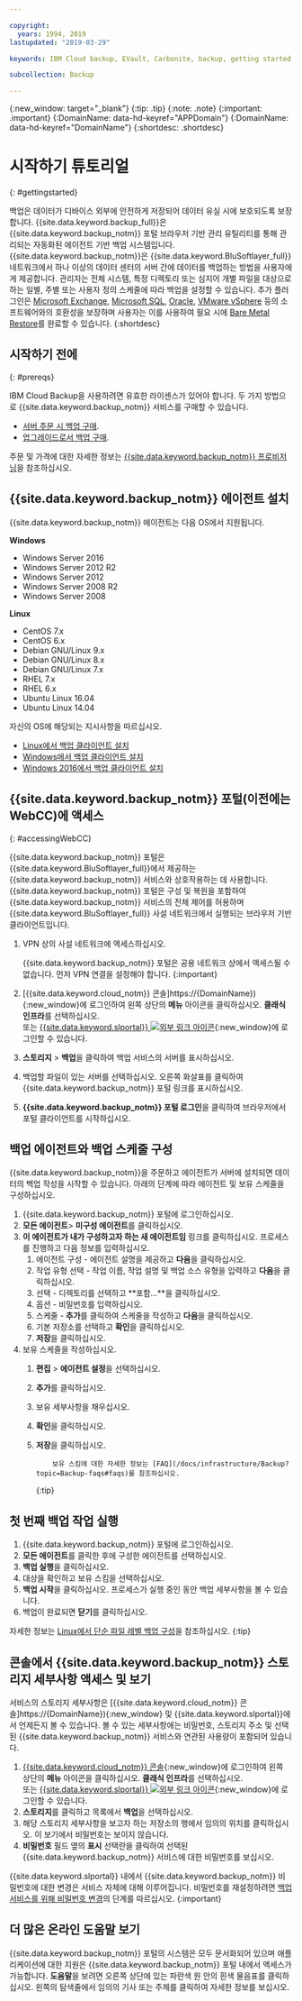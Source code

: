 ```yaml
---

copyright:
  years: 1994, 2019
lastupdated: "2019-03-29"

keywords: IBM Cloud backup, EVault, Carbonite, backup, getting started, setup, configure, run backup

subcollection: Backup

---
```

{:new_window: target="_blank"}
{:tip: .tip}
{:note: .note}
{:important: .important}
{:DomainName: data-hd-keyref="APPDomain"}
{:DomainName: data-hd-keyref="DomainName"}
{:shortdesc: .shortdesc}

# 시작하기 튜토리얼
{: #gettingstarted}

백업은 데이터가 디바이스 외부에 안전하게 저장되어 데이터 유실 시에 보호되도록 보장합니다. {{site.data.keyword.backup_full}}은 {{site.data.keyword.backup_notm}} 포털 브라우저 기반 관리 유틸리티를 통해 관리되는 자동화된 에이전트 기반 백업 시스템입니다. {{site.data.keyword.backup_notm}}은 {{site.data.keyword.BluSoftlayer_full}} 네트워크에서 하나 이상의 데이터 센터의 서버 간에 데이터를 백업하는 방법을 사용자에게 제공합니다. 관리자는 전체 시스템, 특정 디렉토리 또는 심지어 개별 파일을 대상으로 하는 일별, 주별 또는 사용자 정의 스케줄에 따라 백업을 설정할 수 있습니다. 추가 플러그인은 [Microsoft Exchange](/docs/infrastructure/Backup?topic=Backup-Exchangeplugin), [Microsoft SQL](/docs/infrastructure/Backup?topic=Backup-MSSQLplugin), [Oracle](/docs/infrastructure/Backup?topic=Backup-Oracleplugin#Oracleplugin), [VMware vSphere](/docs/infrastructure/Backup?topic=Backup-VRA) 등의 소프트웨어와의 호환성을 보장하며 사용자는 이를 사용하여 필요 시에 [Bare Metal Restore](/docs/infrastructure/Backup?topic=Backup-BMRplugin#BMRplugin)를 완료할 수 있습니다.
{:shortdesc}

## 시작하기 전에
{: #prereqs}

IBM Cloud Backup을 사용하려면 유효한 라이센스가 있어야 합니다. 두 가지 방법으로 {{site.data.keyword.backup_notm}} 서비스를 구매할 수 있습니다.

- [서버 주문 시 백업 구매](/docs/infrastructure/Backup?topic=Backup-ordering#purchasingwithserver).
- [업그레이드로서 백업 구매](/docs/infrastructure/Backup?topic=Backup-ordering#purchasingasupgrade).

주문 및 가격에 대한 자세한 정보는 [{{site.data.keyword.backup_notm}} 프로비저닝](/docs/infrastructure/Backup?topic=Backup-ordering)을 참조하십시오.

## {{site.data.keyword.backup_notm}} 에이전트 설치

{{site.data.keyword.backup_notm}} 에이전트는 다음 OS에서 지원됩니다.

**Windows**
 - Windows Server 2016
 - Windows Server 2012 R2
 - Windows Server 2012
 - Windows Server 2008 R2
 - Windows Server 2008

**Linux**
 - CentOS 7.x
 - CentOS 6.x
 - Debian GNU/Linux 9.x
 - Debian GNU/Linux 8.x
 - Debian GNU/Linux 7.x
 - RHEL 7.x
 - RHEL 6.x
 - Ubuntu Linux 16.04
 - Ubuntu Linux 14.04

자신의 OS에 해당되는 지시사항을 따르십시오.
- [Linux에서 백업 클라이언트 설치](/docs/infrastructure/Backup?topic=Backup-InstallinLinux)
- [Windows에서 백업 클라이언트 설치](/docs/infrastructure/Backup?topic=Backup-InstallinWindows)
- [Windows 2016에서 백업 클라이언트 설치](/docs/infrastructure/Backup?topic=Backup-InstallinWindows2016)

## {{site.data.keyword.backup_notm}} 포털(이전에는 WebCC)에 액세스
{: #accessingWebCC}

{{site.data.keyword.backup_notm}} 포털은 {{site.data.keyword.BluSoftlayer_full}}에서 제공하는 {{site.data.keyword.backup_notm}} 서비스와 상호작용하는 데 사용합니다. {{site.data.keyword.backup_notm}} 포털은 구성 및 복원을 포함하여 {{site.data.keyword.backup_notm}} 서비스의 전체 제어를 허용하며 {{site.data.keyword.BluSoftlayer_full}} 사설 네트워크에서 실행되는 브라우저 기반 클라이언트입니다.

1. VPN 상의 사설 네트워크에 액세스하십시오.

   {{site.data.keyword.backup_notm}} 포털은 공용 네트워크 상에서 액세스될 수 없습니다. 먼저 VPN 연결을 설정해야 합니다.
   {:important}
2. [{{site.data.keyword.cloud_notm}} 콘솔]https://{DomainName}){:new_window}에 로그인하여 왼쪽 상단의 **메뉴** 아이콘을 클릭하십시오. **클래식 인프라**를 선택하십시오.<br/>
   또는 [{{site.data.keyword.slportal}} ![외부 링크 아이콘](../../icons/launch-glyph.svg "외부 링크 아이콘")](https://control.softlayer.com/){:new_window}에 로그인할 수 있습니다.
2. **스토리지** > **백업**을 클릭하여 백업 서비스의 서버를 표시하십시오.
3. 백업할 파일이 있는 서버를 선택하십시오. 오른쪽 화살표를 클릭하여 {{site.data.keyword.backup_notm}} 포털 링크를 표시하십시오.
4. **{{site.data.keyword.backup_notm}} 포털 로그인**을 클릭하여 브라우저에서 포털 클라이언트를 시작하십시오.

## 백업 에이전트와 백업 스케줄 구성

{{site.data.keyword.backup_notm}}을 주문하고 에이전트가 서버에 설치되면 데이터의 백업 작성을 시작할 수 있습니다. 아래의 단계에 따라 에이전트 및 보유 스케줄을 구성하십시오.

1. {{site.data.keyword.backup_notm}} 포털에 로그인하십시오.
2. **모든 에이전트**> **미구성 에이전트**를 클릭하십시오.
3. **이 에이전트가 내가 구성하고자 하는 새 에이전트임** 링크를 클릭하십시오. 프로세스를 진행하고 다음 정보를 입력하십시오.
   1. 에이전트 구성 - 에이전트 설명을 제공하고 **다음**을 클릭하십시오.
   2. 작업 유형 선택 - 작업 이름, 작업 설명 및 백업 소스 유형을 입력하고 **다음**을 클릭하십시오.
   3. 선택 - 디렉토리를 선택하고 **포함...**을 클릭하십시오.
   4. 옵션 - 비밀번호를 입력하십시오.
   5. 스케줄 - **추가**를 클릭하여 스케줄을 작성하고 **다음**을 클릭하십시오.
   6. 기본 저장소를 선택하고 **확인**을 클릭하십시오.
   7. **저장**을 클릭하십시오.
4. 보유 스케줄을 작성하십시오.
   1. **편집** > **에이전트 설정**을 선택하십시오.
   2. **추가**를 클릭하십시오.
   3. 보유 세부사항을 채우십시오.
   4. **확인**을 클릭하십시오.
   5. **저장**을 클릭하십시오.

              보유 스킴에 대한 자세한 정보는 [FAQ](/docs/infrastructure/Backup?topic=Backup-faqs#faqs)를 참조하십시오.
      {:tip}

## 첫 번째 백업 작업 실행

1. {{site.data.keyword.backup_notm}} 포털에 로그인하십시오.
2. **모든 에이전트**를 클릭한 후에 구성한 에이전트를 선택하십시오.
3. **백업 실행**을 클릭하십시오.
4. 대상을 확인하고 보유 스킴을 선택하십시오.
5. **백업 시작**을 클릭하십시오. 프로세스가 실행 중인 동안 백업 세부사항을 볼 수 있습니다.
6. 백업이 완료되면 **닫기**를 클릭하십시오.

자세한 정보는 [Linux에서 단순 파일 레벨 백업 구성](/docs/infrastructure/Backup?topic=Backup-configureLinuxBackup)을 참조하십시오.
{:tip}

## 콘솔에서 {{site.data.keyword.backup_notm}} 스토리지 세부사항 액세스 및 보기

서비스의 스토리지 세부사항은 [{{site.data.keyword.cloud_notm}} 콘솔]https://{DomainName}){:new_window} 및 {{site.data.keyword.slportal}}에서 언제든지 볼 수 있습니다. 볼 수 있는 세부사항에는 비밀번호, 스토리지 주소 및 선택된 {{site.data.keyword.backup_notm}} 서비스와 연관된 사용량이 포함되어 있습니다.

1. [{{site.data.keyword.cloud_notm}} 콘솔](https://{DomainName}){:new_window}에 로그인하여 왼쪽 상단의 **메뉴** 아이콘을 클릭하십시오. **클래식 인프라**를 선택하십시오.</br>
   또는 [{{site.data.keyword.slportal}} ![외부 링크 아이콘](../../icons/launch-glyph.svg "외부 링크 아이콘")](https://control.softlayer.com/){:new_window}에 로그인할 수 있습니다.
2. **스토리지**를 클릭하고 목록에서 **백업**을 선택하십시오.
2. 해당 스토리지 세부사항을 보고자 하는 저장소의 행에서 임의의 위치를 클릭하십시오. 이 보기에서 비밀번호는 보이지 않습니다.
3. **비밀번호** 필드 옆의 **표시** 선택란을 클릭하여 선택된 {{site.data.keyword.backup_notm}} 서비스에 대한 비밀번호를 보십시오.

{{site.data.keyword.slportal}} 내에서 {{site.data.keyword.backup_notm}} 비밀번호에 대한 변경은 서비스 자체에 대해 이루어집니다. 비밀번호를 재설정하려면 [백업 서비스를 위해 비밀번호 변경](/docs/infrastructure/Backup?topic=Backup-changePassword)의 단계를 따르십시오.
{:important}

## 더 많은 온라인 도움말 보기

{{site.data.keyword.backup_notm}} 포털의 시스템은 모두 문서화되어 있으며 애플리케이션에 대한 지원은 {{site.data.keyword.backup_notm}} 포털 내에서 액세스가 가능합니다. **도움말**을 보려면 오른쪽 상단에 있는 파란색 원 안의 흰색 물음표를 클릭하십시오. 왼쪽의 탐색줄에서 임의의 기사 또는 주제를 클릭하여 자세한 정보를 보십시오.

